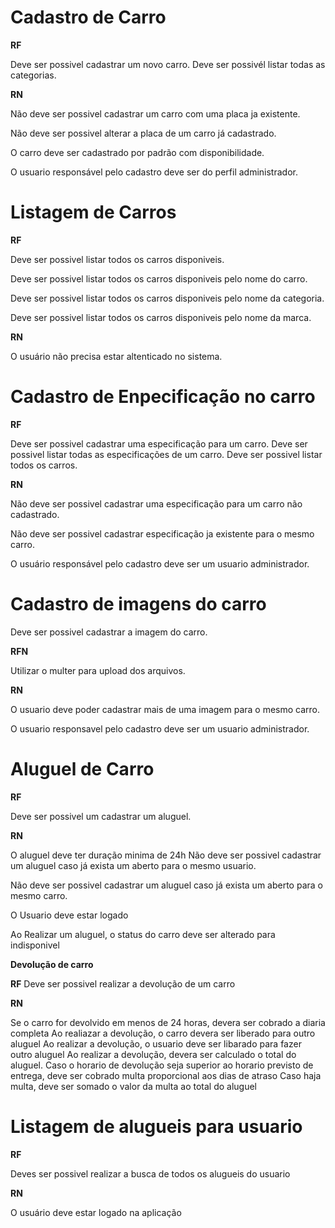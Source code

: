 # Cadastro de Carro

**RF**

Deve ser possivel cadastrar um novo carro.
Deve ser possivél listar todas as categorias.

**RN**

Não deve ser possivel cadastrar um carro com uma placa ja existente.

Não deve ser possivel alterar a placa de um carro já cadastrado.

O carro deve ser cadastrado por padrão com disponibilidade.

O usuario responsável pelo cadastro deve ser do perfil administrador.

# Listagem de Carros

**RF**

Deve ser possivel listar todos os carros disponiveis.

Deve ser possivel listar todos os carros disponiveis pelo nome do carro.

Deve ser possivel listar todos os carros disponiveis pelo nome da categoria.

Deve ser possivel listar todos os carros disponiveis pelo nome da marca.

**RN**

O usuário não precisa estar altenticado no sistema.

# Cadastro de Enpecificação no carro

**RF**

Deve ser possivel cadastrar uma especificação para um carro.
Deve ser possivel listar todas as especificações de um carro.
Deve ser possivel listar todos os carros.

**RN**

Não deve ser possivel cadastrar uma especificação para um carro não cadastrado.

Não deve ser possivel cadastrar especificação ja existente para o mesmo carro.

O usuário responsável pelo cadastro deve ser um usuario administrador.

# Cadastro de imagens do carro

Deve ser possivel cadastrar a imagem do carro.

**RFN**

Utilizar o multer para upload dos arquivos.

**RN**

O usuario deve poder cadastrar mais de uma imagem para o mesmo carro.

O usuario responsavel pelo cadastro deve ser um usuario administrador.

# Aluguel de Carro

**RF**

Deve ser possivel um cadastrar um aluguel.

**RN**

O aluguel deve ter duração minima de 24h
Não deve ser possivel cadastrar um aluguel caso já exista um aberto para o mesmo usuario.

Não deve ser possivel cadastrar um aluguel caso já exista um aberto para o mesmo carro.

O Usuario deve estar logado

Ao Realizar um aluguel, o status do carro deve ser alterado para indisponivel

**Devolução de carro**

**RF**
Deve ser possivel realizar a devolução de um carro

**RN**

Se o carro for devolvido em menos de 24 horas, devera ser cobrado a diaria completa
Ao realiazar a devolução, o carro devera ser liberado para outro aluguel
Ao realizar a devolução, o usuario deve ser libarado para fazer outro aluguel
Ao realizar a devolução, devera ser calculado o total do aluguel.
Caso o horario de devolução seja superior ao horario previsto de entrega, deve ser cobrado multa proporcional aos dias de atraso
Caso haja multa, deve ser somado o valor da multa ao total do aluguel

# Listagem de alugueis para usuario

**RF**

Deves ser possivel realizar a busca de todos os alugueis do usuario

**RN**

O usuário deve estar logado na aplicação
